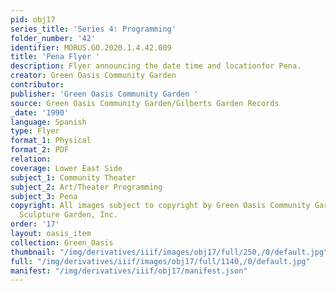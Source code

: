 ```yaml
---
pid: obj17
series_title: 'Series 4: Programming'
folder_number: '42'
identifier: MORUS.GO.2020.1.4.42.009
title: 'Pena Flyer '
description: Flyer announcing the date time and locationfor Pena.
creator: Green Oasis Community Garden
contributor:
publisher: 'Green Oasis Community Garden '
source: Green Oasis Community Garden/Gilberts Garden Records
_date: '1990'
language: Spanish
type: Flyer
format_1: Physical
format_2: PDF
relation:
coverage: Lower East Side
subject_1: Community Theater
subject_2: Art/Theater Programming
subject_3: Pena
copyright: All images subject to copyright by Green Oasis Community Garden/Gilberts
  Sculpture Garden, Inc.
order: '17'
layout: oasis_item
collection: Green_Oasis
thumbnail: "/img/derivatives/iiif/images/obj17/full/250,/0/default.jpg"
full: "/img/derivatives/iiif/images/obj17/full/1140,/0/default.jpg"
manifest: "/img/derivatives/iiif/obj17/manifest.json"
---
```


